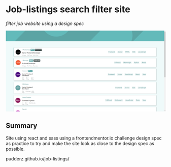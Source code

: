 # Job-listings search filter site
_filter job website using a design spec_

![filter job website](./READMEImages/homePage.png)

## Summary
Site using react and sass using a frontendmentor.io challenge design spec as practice to try and make the site look as close to the design spec as possible.

pudderz.github.io/job-listings/